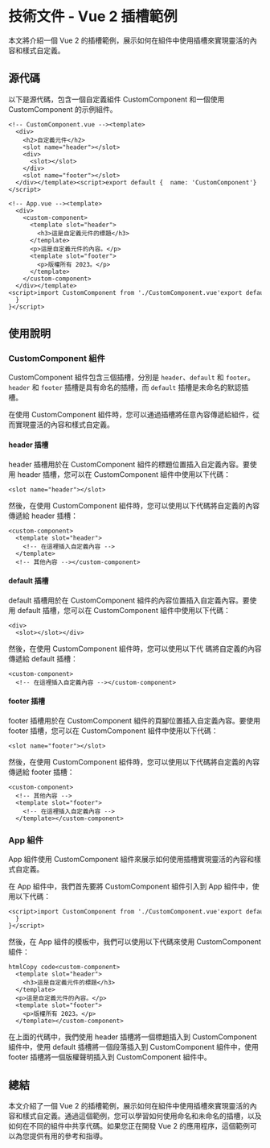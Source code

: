 技術文件 \- Vue 2 插槽範例
==================

本文將介紹一個 Vue 2 的插槽範例，展示如何在組件中使用插槽來實現靈活的內容和樣式自定義。

源代碼
---

以下是源代碼，包含一個自定義組件 CustomComponent 和一個使用 CustomComponent 的示例組件。

```
<!-- CustomComponent.vue --><template>
  <div>
    <h2>自定義元件</h2>
    <slot name="header"></slot>
    <div>
      <slot></slot>
    </div>
    <slot name="footer"></slot>
  </div></template><script>export default {  name: 'CustomComponent'}</script>
```

```
<!-- App.vue --><template>
  <div>
    <custom-component>
      <template slot="header">
        <h3>這是自定義元件的標題</h3>
      </template>
      <p>這是自定義元件的內容。</p>
      <template slot="footer">
        <p>版權所有 2023。</p>
      </template>
    </custom-component>
  </div></template><script>import CustomComponent from './CustomComponent.vue'export default {  components: {    CustomComponent
  }
}</script>
```

使用說明
----

### CustomComponent 組件

CustomComponent 組件包含三個插槽，分別是 `header`、`default` 和 `footer`。 `header` 和 `footer` 插槽是具有命名的插槽，而 `default` 插槽是未命名的默認插槽。

在使用 CustomComponent 組件時，您可以通過插槽將任意內容傳遞給組件，從而實現靈活的內容和樣式自定義。

#### header 插槽

header 插槽用於在 CustomComponent 組件的標題位置插入自定義內容。要使用 header 插槽，您可以在 CustomComponent 組件中使用以下代碼：

```
<slot name="header"></slot>
```

然後，在使用 CustomComponent 組件時，您可以使用以下代碼將自定義的內容傳遞給 header 插槽：

```
<custom-component>
  <template slot="header">
    <!-- 在這裡插入自定義內容 -->
  </template>
  <!-- 其他內容 --></custom-component>
```

#### default 插槽

default 插槽用於在 CustomComponent 組件的內容位置插入自定義內容。要使用 default 插槽，您可以在 CustomComponent 組件中使用以下代碼：

```
<div>
  <slot></slot></div>
```

然後，在使用 CustomComponent 組件時，您可以使用以下代
碼將自定義的內容傳遞給 default 插槽：

```
<custom-component>
  <!-- 在這裡插入自定義內容 --></custom-component>
```

#### footer 插槽

footer 插槽用於在 CustomComponent 組件的頁腳位置插入自定義內容。要使用 footer 插槽，您可以在 CustomComponent 組件中使用以下代碼：

```
<slot name="footer"></slot>
```

然後，在使用 CustomComponent 組件時，您可以使用以下代碼將自定義的內容傳遞給 footer 插槽：

```
<custom-component>
  <!-- 其他內容 -->
  <template slot="footer">
    <!-- 在這裡插入自定義內容 -->
  </template></custom-component>
```

### App 組件

App 組件使用 CustomComponent 組件來展示如何使用插槽實現靈活的內容和樣式自定義。

在 App 組件中，我們首先要將 CustomComponent 組件引入到 App 組件中，使用以下代碼：

```
<script>import CustomComponent from './CustomComponent.vue'export default {  components: {    CustomComponent
  }
}</script>
```

然後，在 App 組件的模板中，我們可以使用以下代碼來使用 CustomComponent 組件：

```
htmlCopy code<custom-component>
  <template slot="header">
    <h3>這是自定義元件的標題</h3>
  </template>
  <p>這是自定義元件的內容。</p>
  <template slot="footer">
    <p>版權所有 2023。</p>
  </template></custom-component>
```

在上面的代碼中，我們使用 header 插槽將一個標題插入到 CustomComponent 組件中，使用 default 插槽將一個段落插入到 CustomComponent 組件中，使用 footer 插槽將一個版權聲明插入到 CustomComponent 組件中。

總結
--

本文介紹了一個 Vue 2 的插槽範例，展示如何在組件中使用插槽來實現靈活的內容和樣式自定義。通過這個範例，您可以學習如何使用命名和未命名的插槽，以及如何在不同的組件中共享代碼。如果您正在開發 Vue 2 的應用程序，這個範例可以為您提供有用的參考和指導。